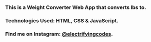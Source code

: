 ### This is a Weight Converter Web App that converts lbs to.

### Technologies Used: HTML, CSS & JavaScript.

### Find me on Instagram: [@electrifyingcodes][Instagram].

[Instagram]: https://www.instagram.com/electrifyingcodes
